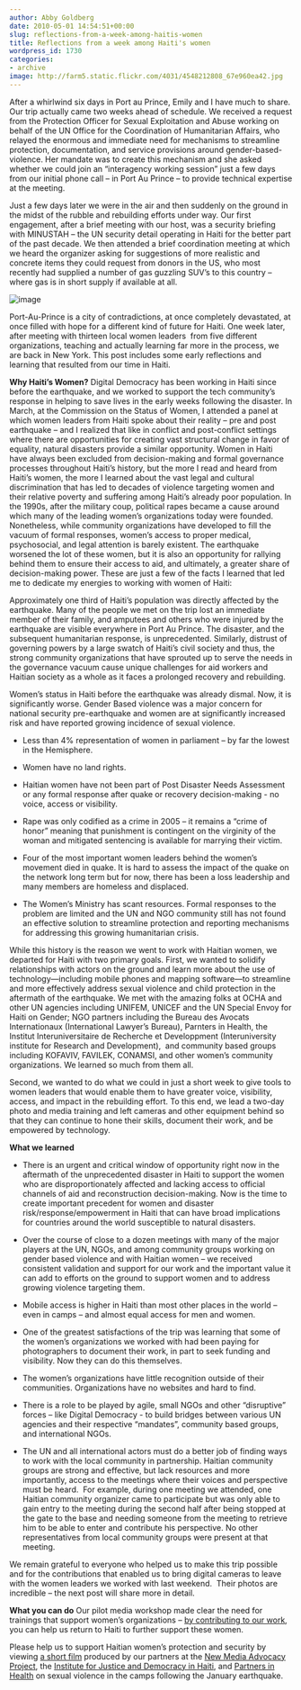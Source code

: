 ```yaml
---
author: Abby Goldberg
date: 2010-05-01 14:54:51+00:00
slug: reflections-from-a-week-among-haitis-women
title: Reflections from a week among Haiti's women
wordpress_id: 1730
categories:
- archive
image: http://farm5.static.flickr.com/4031/4548212808_67e960ea42.jpg
---
```


After a whirlwind six days in Port au Prince, Emily and I have much to share. Our trip actually came two weeks ahead of schedule. We received a request from the Protection Officer for Sexual Exploitation and Abuse working on behalf of the UN Office for the Coordination of Humanitarian Affairs, who relayed the enormous and immediate need for mechanisms to streamline protection, documentation, and service provisions around gender-based-violence. Her mandate was to create this mechanism and she asked whether we could join an “interagency working session” just a few days from our initial phone call – in Port Au Prince – to provide technical expertise at the meeting.

Just a few days later we were in the air and then suddenly on the ground in the midst of the rubble and rebuilding efforts under way. Our first engagement, after a brief meeting with our host, was a security briefing with MINUSTAH – the UN security detail operating in Haiti for the better part of the past decade. We then attended a brief coordination meeting at which we heard the organizer asking for suggestions of more realistic and concrete items they could request from donors in the US, who most recently had supplied a number of gas guzzling SUV’s to this country – where gas is in short supply if available at all.

![image](http://farm5.static.flickr.com/4031/4548212808_67e960ea42.jpg)

Port-Au-Prince is a city of contradictions, at once completely devastated, at once filled with hope for a different kind of future for Haiti. One week later, after meeting with thirteen local women leaders  from five different organizations, teaching and actually learning far more in the process, we are back in New York. This post includes some early reflections and learning that resulted from our time in Haiti.

**Why Haiti’s Women?**
Digital Democracy has been working in Haiti since before the earthquake, and we worked to support the tech community’s response in helping to save lives in the early weeks following the disaster. In March, at the Commission on the Status of Women, I attended a panel at which women leaders from Haiti spoke about their reality – pre and post earthquake – and I realized that like in conflict and post-conflict settings where there are opportunities for creating vast structural change in favor of equality, natural disasters provide a similar opportunity. Women in Haiti have always been excluded from decision-making and formal governance processes throughout Haiti’s history, but the more I read and heard from Haiti’s women, the more I learned about the vast legal and cultural discrimination that has led to decades of violence targeting women and their relative poverty and suffering among Haiti’s already poor population. In the 1990s, after the military coup, political rapes became a cause around which many of the leading women’s organizations today were founded. Nonetheless, while community organizations have developed to fill the vacuum of formal responses, women’s access to proper medical, psychosocial, and legal attention is barely existent. The earthquake worsened the lot of these women, but it is also an opportunity for rallying behind them to ensure their access to aid, and ultimately, a greater share of decision-making power. These are just a few of the facts I learned that led me to dedicate my energies to working with women of Haiti:

Approximately one third of Haiti’s population was directly affected by the earthquake. Many of the people we met on the trip lost an immediate member of their family, and amputees and others who were injured by the earthquake are visible everywhere in Port Au Prince. The disaster, and the subsequent humanitarian response, is unprecedented. Similarly, distrust of governing powers by a large swatch of Haiti’s civil society and thus, the strong community organizations that have sprouted up to serve the needs in the governance vacuum cause unique challenges for aid workers and Haitian society as a whole as it faces a prolonged recovery and rebuilding.

Women’s status in Haiti before the earthquake was already dismal. Now, it is significantly worse. Gender Based violence was a major concern for national security pre-earthquake and women are at significantly increased risk and have reported growing incidence of sexual violence.



	
  * Less than 4% representation of women in parliament – by far the lowest in the Hemisphere.

	
  * Women have no land rights.

	
  * Haitian women have not been part of Post Disaster Needs Assessment or any formal response after quake or recovery decision-making - no voice, access or visibility.

	
  * Rape was only codified as a crime in 2005 – it remains a “crime of honor” meaning that punishment is contingent on the virginity of the woman and mitigated sentencing is available for marrying their victim.

	
  * Four of the most important women leaders behind the women’s movement died in quake. It is hard to assess the impact of the quake on the network long term but for now, there has been a loss leadership and many members are homeless and displaced.

	
  * The Women’s Ministry has scant resources. Formal responses to the problem are limited and the UN and NGO community still has not found an effective solution to streamline protection and reporting mechanisms for addressing this growing humanitarian crisis.


While this history is the reason we went to work with Haitian women, we departed for Haiti with two primary goals. First, we wanted to solidify relationships with actors on the ground and learn more about the use of technology—including mobile phones and mapping software—to streamline and more effectively address sexual violence and child protection in the aftermath of the earthquake. We met with the amazing folks at OCHA and other UN agencies including UNIFEM, UNICEF and the UN Special Envoy for Haiti on Gender; NGO partners including the Bureau des Avocats Internationaux (International Lawyer’s Bureau), Parnters in Health, the Institut Interuniversitaire de Recherche et Developpment (Interuniversity institute for Research and Development),  and community based groups including KOFAVIV, FAVILEK, CONAMSI, and other women’s community organizations. We learned so much from them all.

Second, we wanted to do what we could in just a short week to give tools to women leaders that would enable them to have greater voice, visibility, access, and impact in the rebuilding effort. To this end, we lead a two-day photo and media training and left cameras and other equipment behind so that they can continue to hone their skills, document their work, and be empowered by technology.

**What we learned**



	
  * There is an urgent and critical window of opportunity right now in the aftermath of the unprecedented disaster in Haiti to support the women who are disproportionately affected and lacking access to official channels of aid and reconstruction decision-making. Now is the time to create important precedent for women and disaster risk/response/empowerment in Haiti that can have broad implications for countries around the world susceptible to natural disasters.

	
  * Over the course of close to a dozen meetings with many of the major players at the UN, NGOs, and among community groups working on gender based violence and with Haitian women – we received consistent validation and support for our work and the important value it can add to efforts on the ground to support women and to address growing violence targeting them.

	
  * Mobile access is higher in Haiti than most other places in the world – even in camps – and almost equal access for men and women.

	
  * One of the greatest satisfactions of the trip was learning that some of the women’s organizations we worked with had been paying for photographers to document their work, in part to seek funding and visibility. Now they can do this themselves.

	
  * The women’s organizations have little recognition outside of their communities. Organizations have no websites and hard to find.

	
  * There is a role to be played by agile, small NGOs and other “disruptive” forces – like Digital Democracy - to build bridges between various UN agencies and their respective “mandates”, community based groups, and international NGOs.

	
  * The UN and all international actors must do a better job of finding ways to work with the local community in partnership. Haitian community groups are strong and effective, but lack resources and more importantly, access to the meetings where their voices and perspective must be heard.  For example, during one meeting we attended, one Haitian community organizer came to participate but was only able to gain entry to the meeting during the second half after being stopped at the gate to the base and needing someone from the meeting to retrieve him to be able to enter and contribute his perspective. No other representatives from local community groups were present at that meeting.


We remain grateful to everyone who helped us to make this trip possible and for the contributions that enabled us to bring digital cameras to leave with the women leaders we worked with last weekend.  Their photos are incredible – the next post will share more in detail.


 [3]: http://vimeo.com/11091051
 [4]: http://newmediaadvocacy.org/
 [5]: http://ijdh.org/
 [6]: http://www.standwithhaiti.org/haiti
**What you can do**
Our pilot media workshop made clear the need for trainings that support women’s organizations – [by contributing to our work](https://www.networkforgood.org/donation/ExpressDonation.aspx?ORGID2=52-1780842&vlrStratCode=CJF%2bOF9OeXW4QjK0d%2fDFUsGTkw6eyKP4ocOWTD%2b7tqcMIrT4jKg1LKBRcJ7vU3Fp), you can help us return to Haiti to further support these women.

Please help us to support Haitian women’s protection and security by viewing [a short film](http://vimeo.com/11091051) produced by our partners at the [New Media Advocacy Project](http://newmediaadvocacy.org/), the [Institute for Justice and Democracy in Haiti](http://ijdh.org/), and [Partners in Health](http://www.standwithhaiti.org/haiti) on sexual violence in the camps following the January earthquake.
